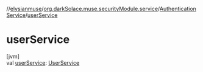//[elysianmuse](../../../index.md)/[org.darkSolace.muse.securityModule.service](../index.md)/[AuthenticationService](index.md)/[userService](user-service.md)

# userService

[jvm]\
val [userService](user-service.md): [UserService](../../org.darkSolace.muse.userModule.service/-user-service/index.md)
